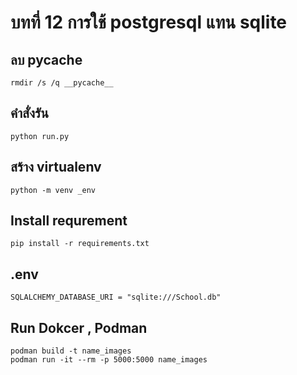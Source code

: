 # บทที่ 12 การใช้ postgresql แทน sqlite


## ลบ __pycache__
```
rmdir /s /q __pycache__
```

## คำสั่งรัน
```
python run.py
```

## สร้าง virtualenv
```
python -m venv _env
```

## Install requrement
```
pip install -r requirements.txt
```

## .env
```.env
SQLALCHEMY_DATABASE_URI = "sqlite:///School.db"
```

## Run Dokcer , Podman
```
podman build -t name_images
podman run -it --rm -p 5000:5000 name_images
```